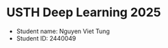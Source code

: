 USTH Deep Learning 2025
==========================

* Student name: Nguyen Viet Tung
* Student ID: 2440049
